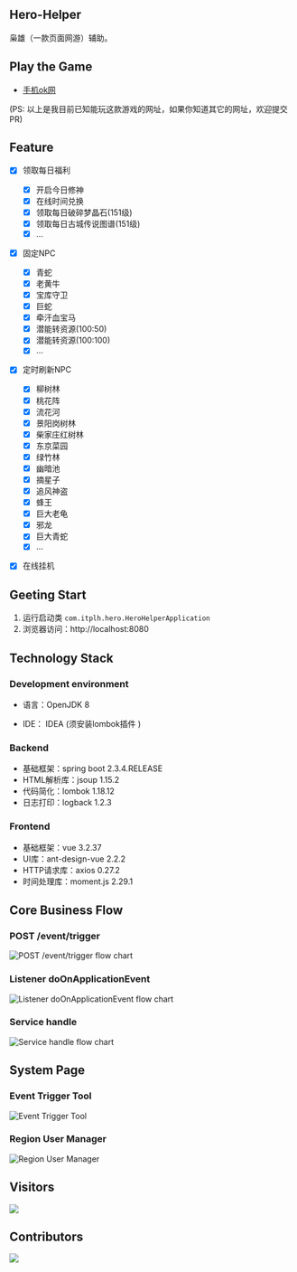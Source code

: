 ## Hero-Helper

枭雄（一款页面网游）辅助。


## Play the Game

- [手机ok网](http://wapok.cn/)

(PS: 以上是我目前已知能玩这款游戏的网址，如果你知道其它的网址，欢迎提交PR)


## Feature

- [x] 领取每日福利
    - [x] 开启今日修神
    - [x] 在线时间兑换
    - [x] 领取每日破碎梦晶石(151级)
    - [x] 领取每日古城传说图谱(151级)
    - [x] ...
- [x] 固定NPC
    - [x] 青蛇
    - [x] 老黄牛
    - [x] 宝库守卫
    - [x] 巨蛇
    - [x] 牵汗血宝马
    - [x] 潜能转资源(100:50)
    - [x] 潜能转资源(100:100)
    - [x] ...
- [x] 定时刷新NPC
    - [x] 柳树林
    - [x] 桃花阵
    - [x] 流花河
    - [x] 景阳岗树林
    - [x] 柴家庄红树林
    - [x] 东京菜园
    - [x] 绿竹林
    - [x] 幽暗池
    - [x] 摘星子
    - [x] 追风神盗
    - [x] 蜂王
    - [x] 巨大老龟
    - [x] 邪龙
    - [x] 巨大青蛇
    - [x] ...
- [x] 在线挂机


## Geeting Start

1. 运行启动类 `com.itplh.hero.HeroHelperApplication`
2. 浏览器访问：http://localhost:8080


## Technology Stack

### Development environment

- 语言：OpenJDK 8

- IDE： IDEA (须安装lombok插件 )

### Backend

- 基础框架：spring boot 2.3.4.RELEASE
- HTML解析库：jsoup 1.15.2
- 代码简化：lombok 1.18.12
- 日志打印：logback 1.2.3

### Frontend

- 基础框架：vue 3.2.37
- UI库：ant-design-vue 2.2.2
- HTTP请求库：axios 0.27.2
- 时间处理库：moment.js 2.29.1


## Core Business Flow

### POST /event/trigger

![POST /event/trigger flow chart](https://raw.githubusercontent.com/tanpenggood/hero-helper/main/images/EventController_eventTrigger.png)

### Listener doOnApplicationEvent

![Listener doOnApplicationEvent flow chart](https://raw.githubusercontent.com/tanpenggood/hero-helper/main/images/DefaultApplicationListenerHelper_doOnApplicationEvent.png)

### Service handle

![Service handle flow chart](https://raw.githubusercontent.com/tanpenggood/hero-helper/main/images/EventHandleServiceImpl_handle.png)


## System Page

### Event Trigger Tool

![Event Trigger Tool](https://raw.githubusercontent.com/tanpenggood/hero-helper/main/images/Page-EventTriggerTool.jpeg)

### Region User Manager

![Region User Manager](https://raw.githubusercontent.com/tanpenggood/hero-helper/main/images/Page-UserManager.jpeg)


## Visitors

![](http://profile-counter.glitch.me/tanpenggood/count.svg)

## Contributors

<a href="https://github.com/tanpenggood/hero-helper/contributors">
  <img src="https://contributors-img.web.app/image?repo=tanpenggood/hero-helper" />
</a>
